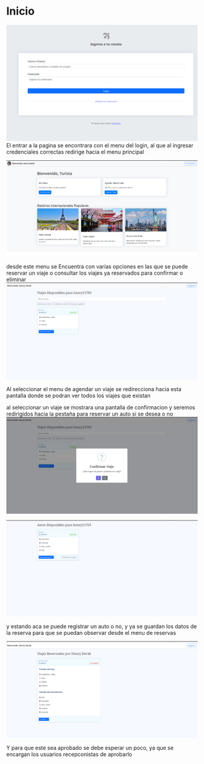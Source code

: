# Inicio
![alt text](<Screenshot from 2024-07-02 17-35-17.png>)
El entrar a la pagina se encontrara con el menu del login, al que al ingresar credenciales correctas redirige hacia el menu principal

![alt text](image.png)

desde este menu se Encuentra con varias opciones en las que se puede reservar un viaje o consultar los viajes ya reservados para confirmar o eliminar
![alt text](image-1.png)

Al seleccionar el menu de agendar un viaje se redirecciona hacia esta pantalla donde se podran ver todos los viajes que existan

al seleccionar un viaje se mostrara una pantalla de confirmacion y seremos redirigidos hacia la pestaña para reservar un auto si se desea o no
![alt text](image-2.png)

![alt text](image-3.png)

y estando aca se puede registrar un auto o no, y ya se guardan los datos de la reserva para que se puedan observar desde el menu de reservas

![alt text](image-4.png)

Y para que este sea aprobado se debe esperar un poco, ya que se encargan los usuarios recepconistas de aprobarlo